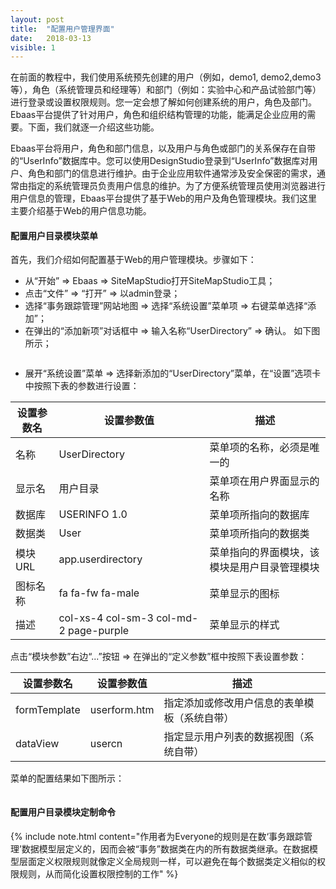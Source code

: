 ```yaml
---
layout: post
title:  "配置用户管理界面"
date:   2018-03-13
visible: 1
---
```


在前面的教程中，我们使用系统预先创建的用户（例如，demo1, demo2,demo3等），角色（系统管理员和经理等）和部门（例如：实验中心和产品试验部门等）进行登录或设置权限规则。您一定会想了解如何创建系统的用户，角色及部门。Ebaas平台提供了针对用户，角色和组织结构管理的功能，能满足企业应用的需要。下面，我们就逐一介绍这些功能。

Ebaas平台将用户，角色和部门信息，以及用户与角色或部门的关系保存在自带的“UserInfo”数据库中。您可以使用DesignStudio登录到“UserInfo”数据库对用户、角色和部门的信息进行维护。由于企业应用软件通常涉及安全保密的需求，通常由指定的系统管理员负责用户信息的维护。为了方便系统管理员使用浏览器进行用户信息的管理，Ebaas平台提供了基于Web的用户及角色管理模块。我们这里主要介绍基于Web的用户信息功能。

#### 配置用户目录模块菜单

首先，我们介绍如何配置基于Web的用户管理模块。步骤如下：

* 从“开始” => Ebaas => SiteMapStudio打开SiteMapStudio工具；
* 点击“文件” => “打开” => 以admin登录；
* 选择“事务跟踪管理”网站地图 => 选择“系统设置”菜单项 => 右键菜单选择“添加”；
* 在弹出的“添加新项”对话框中 => 输入名称“UserDirectory” => 确认。 如下图所示；

<img src="{{'/assets/img/2018-3-13-创建用户目录菜单.png' | prepend: site.baseurl }}" alt="">

* 展开“系统设置”菜单 => 选择新添加的“UserDirectory”菜单，在“设置”选项卡中按照下表的参数进行设置：

| 设置参数名 | 设置参数值 | 描述 |
|-------|--------|---------|
| 名称 | UserDirectory | 菜单项的名称，必须是唯一的 |
| 显示名 | 用户目录 | 菜单项在用户界面显示的名称 |
| 数据库 | USERINFO 1.0 | 菜单项所指向的数据库 |
| 数据类 | User | 菜单项所指向的数据类 |
| 模块URL | app.userdirectory | 菜单指向的界面模块，该模块是用户目录管理模块 |
| 图标名称 | fa fa-fw fa-male | 菜单显示的图标 |
| 描述 | col-xs-4 col-sm-3 col-md-2 page-purple | 菜单显示的样式 |

点击“模块参数”右边“...”按钮 => 在弹出的“定义参数”框中按照下表设置参数：

| 设置参数名 | 设置参数值 | 描述 |
|-------|--------|---------|
| formTemplate | userform.htm | 指定添加或修改用户信息的表单模板（系统自带） |
| dataView | usercn | 指定显示用户列表的数据视图（系统自带） |

菜单的配置结果如下图所示：

<img src="{{'/assets/img/2018-3-13-设置用户目录菜单.png' | prepend: site.baseurl }}" alt="">

#### 配置用户目录模块定制命令



{% include note.html content="作用者为Everyone的规则是在数‘事务跟踪管理’数据模型层定义的，因而会被“事务”数据类在内的所有数据类继承。在数据模型层面定义权限规则就像定义全局规则一样，可以避免在每个数据类定义相似的权限规则，从而简化设置权限控制的工作" %}
